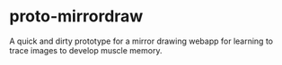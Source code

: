 # proto-mirrordraw
A quick and dirty prototype for a mirror drawing webapp for learning to trace images to develop muscle memory.
